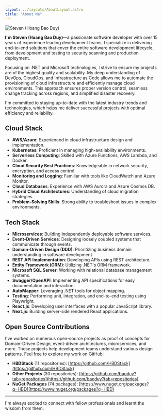 ```yaml
---
layout: ../layouts/AboutLayout.astro
title: "About Me"
---
```


<div>
  <img src="/assets/steven-hoang.jpeg" class="sm:w-1/4 mx-auto" alt="Steven (Hoang Bao Duy)">
</div>

**I'm Steven (Hoang Bao Duy)**—a passionate software developer with over 15 years of experience leading development teams. I specialize in delivering end-to-end solutions that cover the entire software development lifecycle, from development and testing to security scanning and production deployment.

Focusing on .NET and Microsoft technologies, I strive to ensure my projects are of the highest quality and scalability. My deep understanding of DevOps, CloudOps, and Infrastructure as Code allows me to automate the provisioning of cloud infrastructure and efficiently manage cloud environments. This approach ensures proper version control, seamless change tracking across regions, and simplified disaster recovery.

I'm committed to staying up-to-date with the latest industry trends and technologies, which helps me deliver successful projects with optimal efficiency and reliability.

## Cloud Stack

- **AWS/Azure**: Experienced in cloud infrastructure design and implementation.
- **Kubernetes**: Proficient in managing high-availability environments.
- **Serverless Computing**: Skilled with Azure Functions, AWS Lambda, and Docker.
- **Cloud Security Best Practices**: Knowledgeable in network security, encryption, and access control.
- **Monitoring and Logging**: Familiar with tools like CloudWatch and Azure Monitor.
- **Cloud Databases**: Experience with AWS Aurora and Azure Cosmos DB.
- **Hybrid Cloud Architectures**: Understanding of cloud migration strategies.
- **Problem-Solving Skills**: Strong ability to troubleshoot issues in complex environments.

## Tech Stack

- **Microservices**: Building independently deployable software services.
- **Event-Driven Services**: Designing loosely coupled systems that communicate through events.
- **Domain-Driven Design (DDD)**: Prioritizing business domain understanding in software development.
- **REST API Implementation**: Developing APIs using REST architecture.
- **Entity Framework (ORM)**: Utilizing .NET's ORM framework.
- **Microsoft SQL Server**: Working with relational database management systems.
- **Swagger/OpenAPI**: Implementing API specifications for easy documentation and interaction.
- **AutoMapper**: Leveraging .NET tools for object mapping.
- **Testing**: Performing unit, integration, and end-to-end testing using Playwright.
- **React.js**: Developing user interfaces with a popular JavaScript library.
- **Next.js**: Building server-side rendered React applications.

## Open Source Contributions

I've worked on numerous open-source projects as proof of concepts for Domain-Driven Design, event-driven architectures, microservices, and more. These projects help development teams understand various design patterns. Feel free to explore my work on GitHub:

- **HBDStack** (11 repositories): [https://github.com/HBDStack](https://github.com/HBDStack)
- **Other Projects** (30 repositories): [https://github.com/baoduy?tab=repositories](https://github.com/baoduy?tab=repositories)
- **NuGet Packages** (74 packages): [https://www.nuget.org/packages?q=HBD](https://www.nuget.org/packages?q=HBD)

---

I'm always excited to connect with fellow professionals and learnt the wisdom from them.
